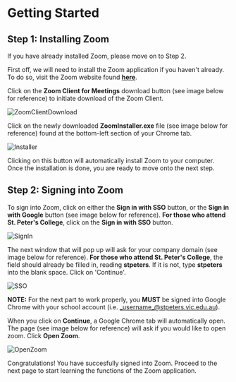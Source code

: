 # Getting Started

## Step 1: Installing Zoom

If you have already installed Zoom, please move on to Step 2.

First off, we will need to install the Zoom application if you haven't already. To do so, visit the Zoom website found **[here](https://zoom.us/download)**.

Click on the **Zoom Client for Meetings** download button (see image below for reference) to initiate download of the Zoom Client.

![ZoomClientDownload](C:\my-project\docs\img\ZoomClientDownload.png)

Click on the newly downloaded **ZoomInstaller.exe** file (see image below for reference) found at the bottom-left section of your Chrome tab.

![Installer](C:\my-project\docs\img\Installer.png)

Clicking on this button will automatically install Zoom to your computer. Once the installation is done, you are ready to move onto the next step.

## Step 2: Signing into Zoom

To sign into Zoom, click on either the **Sign in with SSO** button, or the **Sign in with Google** button (see image below for reference). **For those who attend St. Peter's College**, click on the **Sign in with SSO** button.

![SignIn](C:\my-project\docs\img\SignIn.png)

The next window that will pop up will ask for your company domain (see image below for reference). **For those who attend St. Peter's College**, the field should already be filled in, reading **stpeters**. If it is not, type **stpeters** into the blank space. Click on 'Continue'.

![SSO](C:\my-project\docs\img\SSO.png)

**NOTE:** For the next part to work properly, you **MUST** be signed into Google Chrome with your school account (i.e. _username_@stpeters.vic.edu.au).

When you click on **Continue**, a Google Chrome tab will automatically open. The page (see image below for reference) will ask if you would like to open zoom. Click **Open Zoom**.

![OpenZoom](C:\my-project\docs\img\OpenZoom.png)

Congratulations! You have succesfully signed into Zoom. Proceed to the next page to start learning the functions of the Zoom application.
